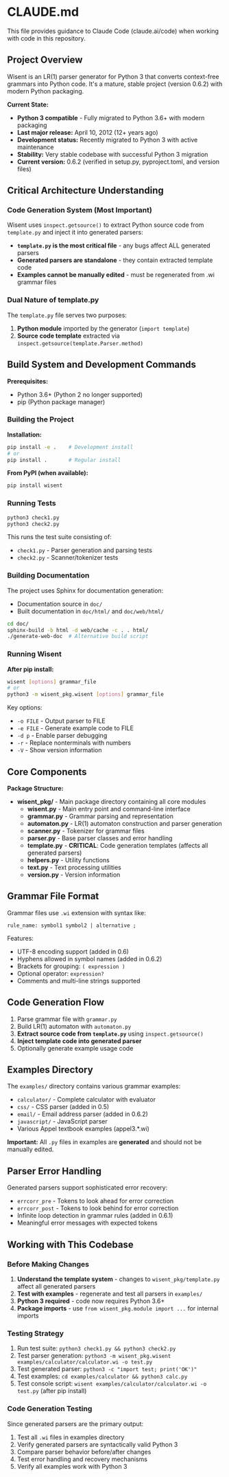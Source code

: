 # CLAUDE.md

This file provides guidance to Claude Code (claude.ai/code) when working with code in this repository.

## Project Overview

Wisent is an LR(1) parser generator for Python 3 that converts context-free grammars into Python code. It's a mature, stable project (version 0.6.2) with modern Python packaging.

**Current State:**
- **Python 3 compatible** - Fully migrated to Python 3.6+ with modern packaging
- **Last major release:** April 10, 2012 (12+ years ago)
- **Development status:** Recently migrated to Python 3 with active maintenance
- **Stability:** Very stable codebase with successful Python 3 migration
- **Current version:** 0.6.2 (verified in setup.py, pyproject.toml, and version files)

## Critical Architecture Understanding

### Code Generation System (Most Important)
Wisent uses `inspect.getsource()` to extract Python source code from `template.py` and inject it into generated parsers:

- **`template.py` is the most critical file** - any bugs affect ALL generated parsers
- **Generated parsers are standalone** - they contain extracted template code
- **Examples cannot be manually edited** - must be regenerated from .wi grammar files

### Dual Nature of template.py
The `template.py` file serves two purposes:
1. **Python module** imported by the generator (`import template`)
2. **Source code template** extracted via `inspect.getsource(template.Parser.method)`

## Build System and Development Commands

**Prerequisites:**
- Python 3.6+ (Python 2 no longer supported)
- pip (Python package manager)

### Building the Project

**Installation:**
```bash
pip install -e .    # Development install
# or
pip install .       # Regular install
```

**From PyPI (when available):**
```bash
pip install wisent
```

### Running Tests

```bash
python3 check1.py
python3 check2.py
```

This runs the test suite consisting of:
- `check1.py` - Parser generation and parsing tests
- `check2.py` - Scanner/tokenizer tests

### Building Documentation
The project uses Sphinx for documentation generation:
- Documentation source in `doc/`
- Built documentation in `doc/html/` and `doc/web/html/`

```bash
cd doc/
sphinx-build -b html -d web/cache -c . . html/
./generate-web-doc  # Alternative build script
```

### Running Wisent

**After pip install:**
```bash
wisent [options] grammar_file
# or
python3 -m wisent_pkg.wisent [options] grammar_file
```

Key options:
- `-o FILE` - Output parser to FILE
- `-e FILE` - Generate example code to FILE
- `-d p` - Enable parser debugging
- `-r` - Replace nonterminals with numbers
- `-V` - Show version information

## Core Components

**Package Structure:**
- **wisent_pkg/** - Main package directory containing all core modules
  - **wisent.py** - Main entry point and command-line interface
  - **grammar.py** - Grammar parsing and representation
  - **automaton.py** - LR(1) automaton construction and parser generation
  - **scanner.py** - Tokenizer for grammar files
  - **parser.py** - Base parser classes and error handling
  - **template.py** - **CRITICAL**: Code generation templates (affects all generated parsers)
  - **helpers.py** - Utility functions
  - **text.py** - Text processing utilities
  - **version.py** - Version information

## Grammar File Format

Grammar files use `.wi` extension with syntax like:
```
rule_name: symbol1 symbol2 | alternative ;
```

Features:
- UTF-8 encoding support (added in 0.6)
- Hyphens allowed in symbol names (added in 0.6.2)
- Brackets for grouping: `( expression )`
- Optional operator: `expression?`
- Comments and multi-line strings supported

## Code Generation Flow

1. Parse grammar file with `grammar.py`
2. Build LR(1) automaton with `automaton.py`
3. **Extract source code from `template.py`** using `inspect.getsource()`
4. **Inject template code into generated parser**
5. Optionally generate example usage code

## Examples Directory

The `examples/` directory contains various grammar examples:
- `calculator/` - Complete calculator with evaluator
- `css/` - CSS parser (added in 0.5)
- `email/` - Email address parser (added in 0.6.2)
- `javascript/` - JavaScript parser
- Various Appel textbook examples (appel3.*.wi)

**Important:** All `.py` files in examples are **generated** and should not be manually edited.

## Parser Error Handling

Generated parsers support sophisticated error recovery:
- `errcorr_pre` - Tokens to look ahead for error correction
- `errcorr_post` - Tokens to look behind for error correction
- Infinite loop detection in grammar rules (added in 0.6.1)
- Meaningful error messages with expected tokens

## Working with This Codebase

### Before Making Changes
1. **Understand the template system** - changes to `wisent_pkg/template.py` affect all generated parsers
2. **Test with examples** - regenerate and test all parsers in `examples/`
3. **Python 3 required** - code now requires Python 3.6+
4. **Package imports** - use `from wisent_pkg.module import ...` for internal imports

### Testing Strategy
1. Run test suite: `python3 check1.py && python3 check2.py`
2. Test parser generation: `python3 -m wisent_pkg.wisent examples/calculator/calculator.wi -o test.py`
3. Test generated parser: `python3 -c "import test; print('OK')"`
4. Test examples: `cd examples/calculator && python3 calc.py`
5. Test console script: `wisent examples/calculator/calculator.wi -o test.py` (after pip install)

### Code Generation Testing
Since generated parsers are the primary output:
1. Test all `.wi` files in examples directory
2. Verify generated parsers are syntactically valid Python 3
3. Compare parser behavior before/after changes
4. Test error handling and recovery mechanisms
5. Verify all examples work with Python 3
